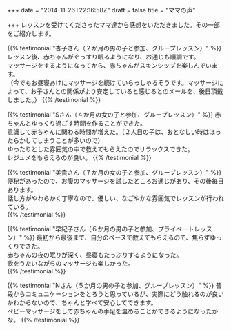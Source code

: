 +++
date = "2014-11-26T22:16:58Z"
draft = false
title = "ママの声"

+++
レッスンを受けてくださったママ達から感想をいただきました。その一部をご紹介します。

{{% testimonial "杏子さん（２か月の男の子と参加、グループレッスン）" %}}
レッスン後、赤ちゃんがぐっすり眠るようになり、お通じも順調です。<br>
マッサージをするようになってから、赤ちゃんがスキンシップを楽しんでいます。<br>
（今でもお昼寝あけにマッサージを続けていらっしゃるそうです。マッサージによって、お子さんとの関係がより安定していると感じるとのメールを、後日頂戴しました。）
{{% /testimonial %}}

{{%  testimonial "Sさん（４か月の女の子と参加、グループレッスン）" %}}
赤ちゃんとゆっくり過ごす時間を作ることができた。<br>
意識して赤ちゃんに関わる時間が増えた。（２人目の子は、おとなしい時はほったらかしてしまうことが多いので）<br>
ゆったりとした雰囲気の中で教えてもらえたのでリラックスできた。<br>
レジュメをもらえるのが良い。
{{% /testimonial %}}

{{% testimonial "美貴さん（７か月の女の子と参加、グループレッスン）" %}}
便秘があったので、お腹のマッサージを試したところお通じがあり、その後毎日あります。<br>
話し方がやわらかく丁寧なので、優しい、なごやかな雰囲気でレッスンが行われている。<br>
{{% /testimonial %}}

{{% testimonial "早紀子さん（６か月の男の子と参加、プライベートレッスン）" %}}
最初から最後まで、自分のペースで教えてもらえるので、焦らずゆっくりできた。<br>
赤ちゃんの夜の眠りが深く、昼寝もたっぷりするようになった。<br>
歌をうたいながらのマッサージも楽しかった。<br>
{{% /testimonial %}}

{{% testimonial "Nさん（５か月の男の子と参加、グループレッスン）" %}}
普段からコミュニケーションをとろうと思っているが、実際にどう触れるのが良いかわからないので、ちゃんと学べて安心してできます。<br>
ベビーマッサージをして赤ちゃんの手足を温めることができるようになったかな。
{{% /testimonial %}}

